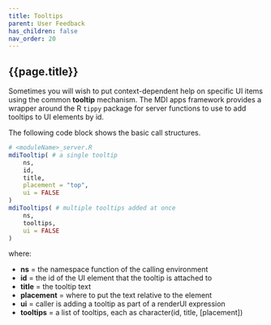 ```yaml
---
title: Tooltips
parent: User Feedback
has_children: false
nav_order: 20
---
```


## {{page.title}}

Sometimes you will wish to put context-dependent help
on specific UI items using the common **tooltip** mechanism.
The MDI apps framework provides a wrapper around the R
`tippy` package for server functions to use to add
tooltips to UI elements by id.

The following code block shows the basic call structures.

```r
# <moduleName>_server.R
mdiTooltip( # a single tooltip
    ns, 
    id, 
    title, 
    placement = "top", 
    ui = FALSE
)
mdiTooltips( # multiple tooltips added at once
    ns, 
    tooltips, 
    ui = FALSE
)
```

where: 
- **ns** = the namespace function of the calling environment
- **id** = the id of the UI element that the tooltip is attached to
- **title** = the tooltip text
- **placement** = where to put the text relative to the element
- **ui** = caller is adding a tooltip as part of a renderUI expression
- **tooltips** = a list of tooltips, each as character(id, title, [placement])
